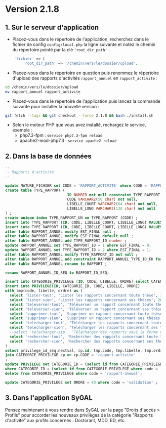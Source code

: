# Version 2.1.8

## 1. Sur le serveur d'application

- Placez-vous dans le répertoire de l'application, recherchez dans le fichier de config `config/local.php` la ligne
  suivante et notez le chemin du répertoire pointé par la clé `'root_dir_path'` :
  
```php
    'fichier' => [
        'root_dir_path' => '/chemin/vers/le/dossier/upload',
```

- Placez-vous dans le répertoire en question puis renommez le répertoire d'upload des rapports d'activités 
  `rapport_annuel` en `rapport_activite` :

```bash
cd /chemin/vers/le/dossier/upload
mv rapport_annuel rapport_activite
```

- Placez-vous dans le répertoire de l'application puis lancez la commande suivante
  pour installer la nouvelle version :

```bash
git fetch --tags && git checkout --force 2.1.8 && bash ./install.sh
```

- Selon le moteur PHP que vous avez installé, rechargez le service, exemple :
    - php7.3-fpm         : `service php7.3-fpm reload`
    - apache2-mod-php7.3 : `service apache2 reload`

## 2. Dans la base de données

```sql
--
-- Rapports d'activité
--

update NATURE_FICHIER set CODE = 'RAPPORT_ACTIVITE' where CODE = 'RAPPORT_ANNUEL' ;
create table TYPE_RAPPORT (
                            ID NUMBER not null constraint TYPE_RAPPORT_PK primary key,
                            CODE VARCHAR2(50 char) not null,
                            LIBELLE_COURT VARCHAR2(64 char) not null,
                            LIBELLE_LONG VARCHAR2(128 char) not null
) ;
create unique index TYPE_RAPPORT_UN on TYPE_RAPPORT (CODE) ;
insert into TYPE_RAPPORT (ID, CODE, LIBELLE_COURT, LIBELLE_LONG) VALUES (1, 'RAPPORT_ACTIVITE_ANNUEL', 'Annuel', 'Rapport d''activité annuel') ;
insert into TYPE_RAPPORT (ID, CODE, LIBELLE_COURT, LIBELLE_LONG) VALUES (2, 'RAPPORT_ACTIVITE_FINTHESE', 'Fin de thèse', 'Rapport d''activité de fin de thèse') ;
alter table RAPPORT_ANNUEL modify EST_FINAL null ;
alter table RAPPORT_ANNUEL modify EST_FINAL default null ;
alter table RAPPORT_ANNUEL add TYPE_RAPPORT_ID number ;
update RAPPORT_ANNUEL set TYPE_RAPPORT_ID = 1 where EST_FINAL = 0;
update RAPPORT_ANNUEL set TYPE_RAPPORT_ID = 2 where EST_FINAL = 1;
alter table RAPPORT_ANNUEL modify TYPE_RAPPORT_ID not null ;
alter table RAPPORT_ANNUEL add constraint RAPPORT_ANNUEL_TYPE_ID_FK foreign key (TYPE_RAPPORT_ID) references TYPE_RAPPORT ;
alter table RAPPORT_ANNUEL rename to RAPPORT ;

rename RAPPORT_ANNUEL_ID_SEQ to RAPPORT_ID_SEQ;

insert into CATEGORIE_PRIVILEGE (ID, CODE, LIBELLE, ORDRE) select CATEGORIE_PRIVILEGE_ID_SEQ.nextval, 'rapport-activite', 'Rapports d''activité', 23 from dual ;
insert into PRIVILEGE(ID, CATEGORIE_ID, CODE, LIBELLE, ORDRE)
with tmp(code, libelle, ordre) as (
  select 'lister-tout', 'Lister les rapports concernant toute thèse', 100 from dual union all
  select 'lister-sien', 'Lister les rapports concernant ses thèses', 200 from dual union all
  select 'televerser-tout', 'Téléverser un rapport concernant toute thèse', 300 from dual union all
  select 'televerser-sien', 'Téléverser un rapport concernant ses thèses', 400 from dual union all
  select 'supprimer-tout', 'Supprimer un rapport concernant toute thèse', 500 from dual union all
  select 'supprimer-sien', 'Supprimer un rapport concernant ses thèses', 600 from dual union all
  select 'telecharger-tout', 'Télécharger les rapports concernant toute thèse', 700 from dual union all
  select 'telecharger-sien', 'Télécharger les rapports concernant ses thèses', 800 from dual union all
  --select 'telecharger-zip', 'Télécharger des rapports sous la forme d''une archive compressée (.zip)', 900 from dual union all
  select 'rechercher-tout', 'Rechercher des rapports concernant toute thèse', 1000 from dual union all
  select 'rechercher-sien', 'Rechercher des rapports concernant ses thèses', 1100 from dual
)
select privilege_id_seq.nextval, cp.id, tmp.code, tmp.libelle, tmp.ordre from tmp
join CATEGORIE_PRIVILEGE cp on cp.CODE = 'rapport-activite'
;
update PRIVILEGE set CATEGORIE_ID = (select id from CATEGORIE_PRIVILEGE where code = 'rapport-activite')
where CATEGORIE_ID = (select id from CATEGORIE_PRIVILEGE where code = 'rapport-annuel');
delete from CATEGORIE_PRIVILEGE where code = 'rapport-annuel';

update CATEGORIE_PRIVILEGE set ORDRE = 40 where code = 'validation' ;
```

## 3. Dans l'application SyGAL

Pensez maintenant à vous rendre dans SyGAL sur la page "Droits d'accès > Profils" pour accorder les nouveaux
privilèges de la catégorie "Rapports d'activité" aux profils concernés : Doctorant, MDD, ED, etc.
